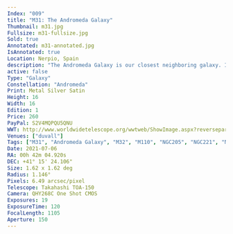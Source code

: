 ```yaml
---
Index: "009"
title: "M31: The Andromeda Galaxy"
Thumbnail: m31.jpg
Fullsize: m31-fullsize.jpg
Sold: true
Annotated: m31-annotated.jpg
IsAnnotated: true
Location: Nerpio, Spain
description: "The Andromeda Galaxy is our closest neighboring galaxy. It has two visual neighbors that appear as fuzzy disks: M32 and M110. It is such a large target that producing this much detail typically requires stitching multiple pictures together. For this shot, I rented a premimium telescope located in Spain and remote-controlled it to capture 19 frames with red, green, and blue filters that were recombined to produce the result you  see."
active: false 
Type: "Galaxy"
Constellation: "Andromeda"
Print: Metal Silver Satin
Height: 16
Width: 16
Edition: 1
Price: 260
PayPal: S2V4MQPQU5QNU
WWT: http://www.worldwidetelescope.org/wwtweb/ShowImage.aspx?reverseparity=False&scale=6.485455&name=m31.jpg&imageurl=https://nova.astrometry.net/image/13988472&credits=Astrometry.net+User+(All+Rights+Reserved)&creditsUrl=&ra=11.033321&dec=41.692936&x=585.4&y=742.6&rotation=-113.71&thumb=https://nova.astrometry.net/image/13988474
Venues: ["duvall"]
Tags: ["M31", "Andromeda Galaxy", "M32", "M110", "NGC205", "NGC221", "NGC224"]
Date: 2021-07-06
RA: 00h 42m 04.920s
DEC: +41° 15' 24.106"
Size: 1.62 x 1.62 deg
Radius: 1.146°
Pixels: 6.49 arcsec/pixel
Telescope: Takahashi TOA-150
Camera: QHY268C One Shot CMOS
Exposures: 19
ExposureTime: 120
FocalLength: 1105
Aperture: 150
---
```

